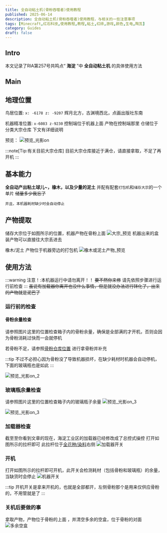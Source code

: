 ```yaml
---
title: 全自动粘土机(骨粉吞噬者)使用教程
published: 2025-06-14
description: 全自动粘土机(骨粉吞噬者)使用教程，与相关的一些注意事项
tags: [Minecraft,红石科技,使用教程,教程,粘土,红砖,游戏,颜色,生电,陶瓦]
category: Guides
draft: false
---
```


## Intro
本文记录了RIA第257号共鸣点“ **海淀** ”中 **全自动粘土机** 的具体使用方法

## Main
## 地理位置
鸟居位置: `x: -6178 z: -9207` 辉月北方，古渊境西北，点画出版社东南

机器精准位置: `x-6083 z-9230` 控制端位于机器上面 产物在控制端那里 仓储位于分类大宗仓库 下文有详细说明

预览：
<img src="https://i0.hdslb.com/bfs/openplatform/c8be52884f8e911701bfd0095d74835eaf6973bb.png" referrerpolicy="no-referrer" alt="预览_光影on">

:::note[Tip:有关目前大宗仓库]
目前大宗仓库接近于满仓，请直接拿取，不足了再开机
:::

## 基本能力
**全自动产出粘土球儿~，橡木，以及少量的泥土** 并配有配套`打包机`和`储存大宗`的一个单片 ~~储量多少我忘了~~

`并且，本机器耗材缺少时会自动停止`

## 产物提取
储存大宗位于如图所示的位置，机器产物在骨粉上面
<img src="https://i0.hdslb.com/bfs/openplatform/f6bf9436a9a8897dabe789a39e1daeb81b4cff88.png" referrerpolicy="no-referrer" alt="大宗_预览">
机器出来的盒装产物可以直接往大宗丢进去

橡木/泥土 产物位于机器旁边的打包机
<img src="https://i0.hdslb.com/bfs/openplatform/c9821a3f9fb4a54b032c8f9a5d50af355b313f29.png" referrerpolicy="no-referrer" alt="橡木或泥土产物_预览">


## 使用方法
:::warning
注意！:本机器运行中请勿离开！！ ~~要不然你来修~~ 请先依照步骤进行运行前检查
:::
~~虽说有加载器你离开也没什么事情，但是就没办法进行转化了，出来的产物就是泥巴了~~

### 运行前的检查
#### 骨粉余量检查
请参照图片这里的位置检查箱子内的骨粉余量，确保是全部满的才开机，否则会因为骨粉消耗过快而一会就停机

若骨粉不足，请参照[骨粉仓库位置](https://asubeats.com/posts/mc_bonemeal/) 进行拿骨粉并补充

:::tip
不过不必担心因为骨粉没了导致机器损坏，在缺少耗材时机器会自动停机，下面的玻璃瓶也是如此
:::

<img src="https://i0.hdslb.com/bfs/openplatform/43ba4703d054d09b32687f5f89e9e69ce02dbb53.png" referrerpolicy="no-referrer" alt="预览_光影on_2">

### 玻璃瓶余量检查
请参照图片这里的位置检查箱子内的玻璃瓶子余量
<img src="https://i0.hdslb.com/bfs/openplatform/432674ff405d17e1bb8028353e58aea001a5d0a1.png" referrerpolicy="no-referrer" alt="预览_光影on_3">

<img src="https://i0.hdslb.com/bfs/openplatform/95cd1c19c62f7957162bdec167b1b46040b2fcdb.png" referrerpolicy="no-referrer" alt="预览_光影on_3">

### 加载器检查
截至至你看到文章的现在，海淀工业区的加载器已经修改成了总控式操控 打开如图所示的拉杆即可 此拉杆位于[全花种/染料](https://asubeats.com/posts/flowers/)右侧
<img src="https://i0.hdslb.com/bfs/openplatform/6efb4c0b475a18409094462d596184defa4ac455.png" referrerpolicy="no-referrer" alt="加载器开关">

### 开机
打开如图所示的拉杆即可开机，此开关会检测耗材（包括骨粉和玻璃瓶）的余量，当缺货时会停止
<img src="https://i0.hdslb.com/bfs/openplatform/6b9538c6725011ed7526f5a84fa5b9efd7210fae.png" referrerpolicy="no-referrer" alt="机器开关">

:::tip
开机开关是拿来开机的，也就是全部都开，左侧骨粉那个是用来仅供应骨粉的，不用管就是了
:::

### 关机后要做的事
拿取产物，产物位于骨粉的上面 ，并清空多余的空盒，位于骨粉的对面
<img src="https://i0.hdslb.com/bfs/openplatform/56f895c3c15b507269c5473d344f74670a3f3628.png" referrerpolicy="no-referrer" alt="多余空盒">